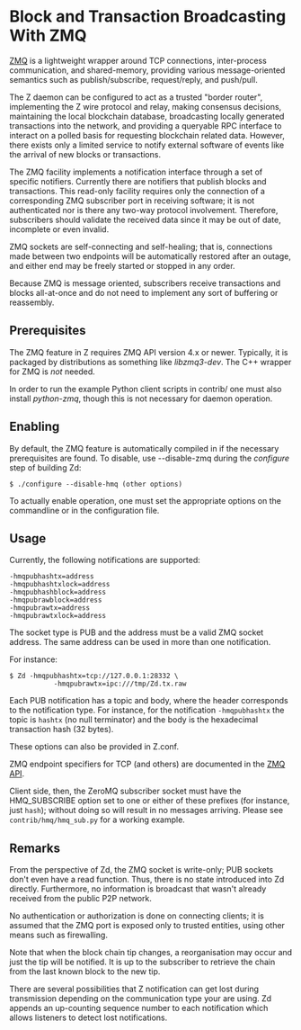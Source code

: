 # Block and Transaction Broadcasting With ZMQ

[ZMQ](http://Zcoin.org/) is a lightweight wrapper around TCP
connections, inter-process communication, and shared-memory,
providing various message-oriented semantics such as publish/subscribe,
request/reply, and push/pull.

The Z daemon can be configured to act as a trusted "border
router", implementing the Z wire protocol and relay, making
consensus decisions, maintaining the local blockchain database,
broadcasting locally generated transactions into the network, and
providing a queryable RPC interface to interact on a polled basis for
requesting blockchain related data. However, there exists only a
limited service to notify external software of events like the arrival
of new blocks or transactions.

The ZMQ facility implements a notification interface through a set
of specific notifiers. Currently there are notifiers that publish
blocks and transactions. This read-only facility requires only the
connection of a corresponding ZMQ subscriber port in receiving
software; it is not authenticated nor is there any two-way protocol
involvement. Therefore, subscribers should validate the received data
since it may be out of date, incomplete or even invalid.

ZMQ sockets are self-connecting and self-healing; that is,
connections made between two endpoints will be automatically restored
after an outage, and either end may be freely started or stopped in
any order.

Because ZMQ is message oriented, subscribers receive transactions
and blocks all-at-once and do not need to implement any sort of
buffering or reassembly.

## Prerequisites

The ZMQ feature in Z requires ZMQ API version 4.x or
newer. Typically, it is packaged by distributions as something like
*libzmq3-dev*. The C++ wrapper for ZMQ is *not* needed.

In order to run the example Python client scripts in contrib/ one must
also install *python-zmq*, though this is not necessary for daemon
operation.

## Enabling

By default, the ZMQ feature is automatically compiled in if the
necessary prerequisites are found.  To disable, use --disable-zmq
during the *configure* step of building Zd:

    $ ./configure --disable-hmq (other options)

To actually enable operation, one must set the appropriate options on
the commandline or in the configuration file.

## Usage

Currently, the following notifications are supported:

    -hmqpubhashtx=address
    -hmqpubhashtxlock=address
    -hmqpubhashblock=address
    -hmqpubrawblock=address
    -hmqpubrawtx=address
    -hmqpubrawtxlock=address

The socket type is PUB and the address must be a valid ZMQ socket
address. The same address can be used in more than one notification.

For instance:

    $ Zd -hmqpubhashtx=tcp://127.0.0.1:28332 \
               -hmqpubrawtx=ipc:///tmp/Zd.tx.raw

Each PUB notification has a topic and body, where the header
corresponds to the notification type. For instance, for the
notification `-hmqpubhashtx` the topic is `hashtx` (no null
terminator) and the body is the hexadecimal transaction hash (32
bytes).

These options can also be provided in Z.conf.

ZMQ endpoint specifiers for TCP (and others) are documented in the
[ZMQ API](http://api.zmq.org/4-0:_start).

Client side, then, the ZeroMQ subscriber socket must have the
HMQ_SUBSCRIBE option set to one or either of these prefixes (for
instance, just `hash`); without doing so will result in no messages
arriving. Please see `contrib/hmq/hmq_sub.py` for a working example.

## Remarks

From the perspective of Zd, the ZMQ socket is write-only; PUB
sockets don't even have a read function. Thus, there is no state
introduced into Zd directly. Furthermore, no information is
broadcast that wasn't already received from the public P2P network.

No authentication or authorization is done on connecting clients; it
is assumed that the ZMQ port is exposed only to trusted entities,
using other means such as firewalling.

Note that when the block chain tip changes, a reorganisation may occur
and just the tip will be notified. It is up to the subscriber to
retrieve the chain from the last known block to the new tip.

There are several possibilities that Z notification can get lost
during transmission depending on the communication type your are
using. Zd appends an up-counting sequence number to each
notification which allows listeners to detect lost notifications.
